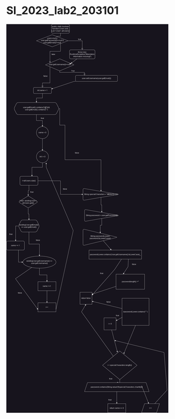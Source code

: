 # SI_2023_lab2_203101
![slika](https://github.com/stefannikolovskik4/SI_2023_lab2_203101/blob/372e606f95df12ac6c8cbf467e9b1a3074d05ff4/Untitled%20Diagram.jpg)
